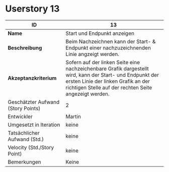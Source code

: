 # Userstory 13 
 
|**ID**|13|  
|-|-|
|**Name**|Start und Endpunkt anzeigen|
|**Beschreibung**|Beim Nachzeichnen kann der Start- & Endpunkt einer nachzuzeichnenden Linie angzeigt werden.|
|**Akzeptanzkriterium**|Sofern auf der linken Seite eine nachzeichenbare Grafik dargestellt wird, kann der Start- und Endpunkt der ersten Linie der linken Grafik an der richtigen Stelle auf der rechten Seite angezeigt werden.|
|Geschätzter Aufwand (Story Points)|2|
|Entwickler|Martin|
|Umgesetzt in Iteration|keine|
|Tatsächlicher Aufwand (Std.)|keine|
|Velocity (Std./Story Point)|keine|
|Bemerkungen|Keine|
